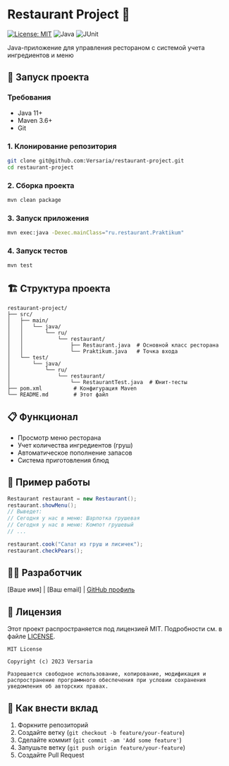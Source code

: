 # Restaurant Project 🍐

[![License: MIT](https://img.shields.io/badge/License-MIT-yellow.svg)](https://opensource.org/licenses/MIT)
![Java](https://img.shields.io/badge/Java-11%2B-blue)
![JUnit](https://img.shields.io/badge/JUnit-4-red)

Java-приложение для управления рестораном с системой учета ингредиентов и меню

## 🚀 Запуск проекта

### Требования
- Java 11+
- Maven 3.6+
- Git

### 1. Клонирование репозитория
```bash
git clone git@github.com:Versaria/restaurant-project.git
cd restaurant-project
```

### 2. Сборка проекта
```bash
mvn clean package
```

### 3. Запуск приложения
```bash
mvn exec:java -Dexec.mainClass="ru.restaurant.Praktikum"
```

### 4. Запуск тестов
```bash
mvn test
```

## 🏗️ Структура проекта
```
restaurant-project/
├── src/
│   ├── main/
│   │   └── java/
│   │       └── ru/
│   │           └── restaurant/
│   │               ├── Restaurant.java  # Основной класс ресторана
│   │               └── Praktikum.java   # Точка входа
│   └── test/
│       └── java/
│           └── ru/
│               └── restaurant/
│                   └── RestaurantTest.java  # Юнит-тесты
├── pom.xml          # Конфигурация Maven
└── README.md        # Этот файл
```

## 📋 Функционал
- Просмотр меню ресторана
- Учет количества ингредиентов (груш)
- Автоматическое пополнение запасов
- Система приготовления блюд

## 🧪 Пример работы
```java
Restaurant restaurant = new Restaurant();
restaurant.showMenu(); 
// Выведет:
// Сегодня у нас в меню: Шарлотка грушевая
// Сегодня у нас в меню: Компот грушевый
// ...

restaurant.cook("Салат из груш и лисичек");
restaurant.checkPears();
```

## 👩‍💻 Разработчик
[Ваше имя] | [Ваш email] | [GitHub профиль](https://github.com/Versaria)

## 📜 Лицензия

Этот проект распространяется под лицензией MIT. Подробности см. в файле [LICENSE](LICENSE).
```text
MIT License

Copyright (c) 2023 Versaria

Разрешается свободное использование, копирование, модификация и 
распространение программного обеспечения при условии сохранения 
уведомления об авторских правах.
```

## 🤝 Как внести вклад
1. Форкните репозиторий
2. Создайте ветку (`git checkout -b feature/your-feature`)
3. Сделайте коммит (`git commit -am 'Add some feature'`)
4. Запушьте ветку (`git push origin feature/your-feature`)
5. Создайте Pull Request

